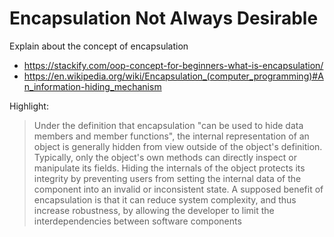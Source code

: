 # Encapsulation Not Always Desirable

Explain about the concept of encapsulation

- <https://stackify.com/oop-concept-for-beginners-what-is-encapsulation/>
- <https://en.wikipedia.org/wiki/Encapsulation_(computer_programming)#An_information-hiding_mechanism>

Highlight:

> Under the definition that encapsulation "can be used to hide data members and member functions", the internal representation of an object is generally hidden from view outside of the object's definition. Typically, only the object's own methods can directly inspect or manipulate its fields. Hiding the internals of the object protects its integrity by preventing users from setting the internal data of the component into an invalid or inconsistent state. A supposed benefit of encapsulation is that it can reduce system complexity, and thus increase robustness, by allowing the developer to limit the interdependencies between software components

